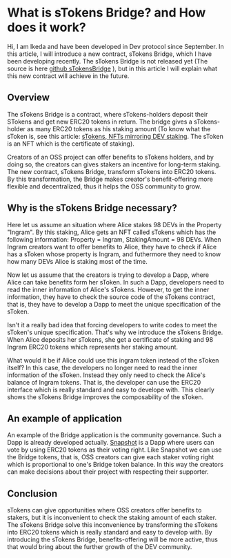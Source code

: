 # What is sTokens Bridge? and How does it work?
Hi, I am Ikeda and have been developed in Dev protocol since September.
In this article, I will introduce a new contract, sTokens Bridge, which I have been developing recently.
The sTokens Bridge is not released yet (The source is here [github sTokensBridge](https://github.com/dev-protocol/s-tokens-bridge) ),
but in this article I will explain what this new contract will achieve in the future.

## Overview
The sTokens Bridge is a contract, where sTokens-holders deposit their STokens and get new ERC20 tokens in return.
The bridge gives a sTokens-holder as many ERC20 tokens as his staking amount
(To know what the sToken is, see this article: [sTokens, NFTs mirroring DEV staking](https://medium.com/devprtcl/stokens-nfts-mirroring-dev-staking-b41f93d0f8a6).
The sToken is an NFT which is the certificate of staking).

Creators of an OSS project can offer benefits to sTokens holders, 
and by doing so, the creators can gives stakers an incentive for long-term staking.
The new contract, sTokens Bridge, transform sTokens into ERC20 tokens.
By this transformation, 
the Bridge makes creator's benefit-offering more flexible and decentralized, thus it helps the OSS community to grow.

## Why is the sTokens Bridge necessary?
Here let us assume an situation where Alice stakes 98 DEVs in the Property "Ingram".
By this staking, Alice gets an NFT called sTokens
which has the following information: Property = Ingram, StakingAmount = 98 DEVs.
When Ingram creators want to offer benefits to Alice,
they have to check if Alice has a sToken whose property is Ingram,
and futhermore they need to know how many DEVs Alice is staking most of the time.

Now let us assume that the creators is trying to develop a Dapp, where Alice can take benefits form her sToken.
In such a Dapp, developers need to read the inner information of Alice's sTokens. 
However, to get the inner information,
they have to check the source code of the sTokens contract,
that is, they have to develop a Dapp to meet the unique specification of the sToken.

Isn't it a really bad idea that forcing developers to write codes to meet the sToken's unique specification.
That's why we introduce the sTokens Bridge. When Alice deposits her sTokens,
she get a certificate of staking and 98 Ingram ERC20 tokens which represents her staking amount.

What would it be if Alice could use this ingram token instead of the sToken itself?
In this case, the developers no longer need to read the inner information of the sToken.
Instead they only need to check the Alice's balance of Ingram tokens.
That is, the developer can use the ERC20 interface which is really standard and easy to develope with.
This clearly shows the sTokens Bridge improves the composability of the sToken.

## An example of application
An example of the Bridge application is the community governance.
Such a Dapp is already developed actually.
[Snapshot](snapshot.org) is a Dapp where users can vote by using ERC20 tokens as their voting right.
Like Snapshot we can use the Bridge tokens, that is, OSS creators can give each staker voting right which is proportional to one's Bridge token balance.
In this way the creators can make decisions about their project with respecting their supporter.

## Conclusion
sTokens can give opportunities where OSS creators offer benefits to stakers,
but it is inconvenient to check the staking amount of each staker.
The sTokens Bridge solve this inconvenience by transforming the sTokens into ERC20 tokens which is really standard and easy to develop with.
By introducing the sTokens Bridge, benefits-offering will be more active,
thus that would bring about the further growth of the DEV community.



